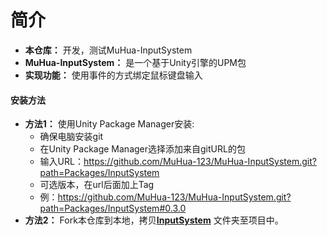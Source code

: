 # 简介
* **本仓库：** 开发，测试MuHua-InputSystem
* **MuHua-InputSystem：** 是一个基于Unity引擎的UPM包
* **实现功能：** 使用事件的方式绑定鼠标键盘输入

#### 安装方法
* **方法1：** 使用Unity Package Manager安装:
  * 确保电脑安装git
  * 在Unity Package Manager选择添加来自gitURL的包
  * 输入URL：https://github.com/MuHua-123/MuHua-InputSystem.git?path=Packages/InputSystem
  * 可选版本，在url后面加上Tag
  * 例：https://github.com/MuHua-123/MuHua-InputSystem.git?path=Packages/InputSystem#0.3.0
* **方法2：** Fork本仓库到本地，拷贝[**InputSystem**](Packages/InputSystem) 文件夹至项目中。
